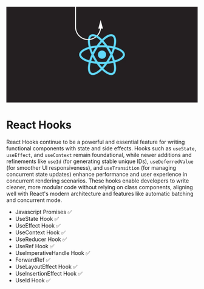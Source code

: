 ![React Hook Image](src/assets/image.png)

# React Hooks

React Hooks continue to be a powerful and essential feature for writing functional components with state and side effects. Hooks such as `useState`, `useEffect`, and `useContext` remain foundational, while newer additions and refinements like `useId` (for generating stable unique IDs), `useDeferredValue` (for smoother UI responsiveness), and `useTransition` (for managing concurrent state updates) enhance performance and user experience in concurrent rendering scenarios. These hooks enable developers to write cleaner, more modular code without relying on class components, aligning well with React's modern architecture and features like automatic batching and concurrent mode.

- Javascript Promises ✅
- UseState Hook ✅
- UseEffect Hook ✅
- UseContext Hook ✅
- UseReducer Hook ✅
- UseRef Hook ✅
- UseImperativeHandle Hook ✅
- ForwardRef ✅
- UseLayoutEffect Hook ✅
- UseInsertionEffect Hook ✅
- UseId Hook ✅
